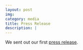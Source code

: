 ```yaml
---
layout: post
img: 
category: media
title: Press Release
description: |
---
```

  We sent out our first [press release](/pdf/press-release.pdf).
